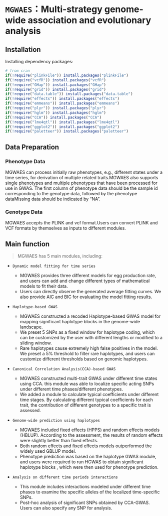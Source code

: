 # `MGWAES`：Multi-strategy genome-wide association and evolutionary analysis
## Installation

Installing dependency packages:

```R
# from cran
if(!require("plinkFile")) install.packages("plinkFile")
if(!require("vcfR")) install.packages("vcfR")
if(!require("GHap")) install.packages("GHap")
if(!require("grid")) install.packages("grid")
if(!require("data.table")) install.packages("data.table")
if(!require("effects")) install.packages("effects")
if(!require("emmeans")) install.packages("emmeans")
if(!require("plyr")) install.packages("plyr")
if(!require("hglm")) install.packages("hglm")
if(!require("CCA")) install.packages("CCA")
if(!require("lme4qtl")) install.packages("lme4qtl")
if(!require("ggplot2")) install.packages("ggplot2")
if(!require("paletteer")) install.packages("paletteer")
```


Data Preparation
-------


### Phenotype Data

MGWAES can process initially raw phenotypes, e.g., different states under a time series, for derivation of multiple related traits.MGWAES also supports single phenotypes and multiple phenotypes that have been processed for use in GWAS. The first column of phenotype data should be the sample id corresponding to the genotype data, followed by the phenotype dataMissing data should be indicated by “NA”. 


### Genotype Data

MGWAES accepts the PLINK and vcf format.Users can convert PLINK and VCF formats by themselves as inputs to different modules.

## Main function

> MGWAES has 5 main modules, including:

- `Dynamic model fitting for time series`
  - MGWAES provides three different models for egg production rate, and users can add and change different types of mathematical models to fit their data.
  - Users can directly observe the generated average fitting curves. We also provide AIC and BIC for evaluating the model fitting results.
    
- `Haplotype-based GWAS`
  - MGWAES constructed a recoded Haplotype-based GWAS model for mapping significant haplotype blocks in the genome-wide landscape.
  - We preset 5 SNPs as a fixed window for haplotype coding, which can be customized by the user with different lengths or modified to a sliding window.
  - Rare haplotypes cause extremely high false positives in the model. We preset a 5% threshold to filter rare haplotypes, and users can customize different thresholds based on genomic haplotypes.


- `Canonical Correlation Analysis(CCA)-based GWAS`
  - MGWAES constructed multi-trait GWAS under different time states using CCA. this module was able to localize specific acting SNPs under different time phases/different phenotypes.
  - We added a module to calculate typical coefficients under different time stages. By calculating different typical coefficients for each trait, the contribution of different genotypes to a specific trait is assessed.

- `Genome-wide prediction using haplotypes`
  - MGWAES included fixed effects (HPPS) and random effects models (HBLUP). According to the assessment, the results of random effects were slightly better than fixed effects.
  - Both random effects and fixed effects models outperformed the widely used GBLUP model.
  - Phenotype prediction was based on the haplotype GWAS module, and users were required to run HGWAS to obtain significant haplotype blocks , which were then used for phenotype prediction.

- `Analysis on different time periods interactions`
  - This module includes interactions modeled under different time phases to examine the specific alleles of the localized time-specific SNPs.
  - Post-hoc analysis of significant SNPs obtained by CCA-GWAS. Users can also specify any SNP for analysis.



